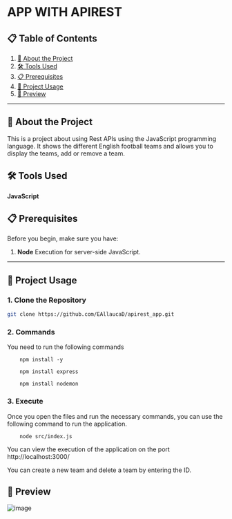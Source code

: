 # **APP WITH APIREST**

## 📋 Table of Contents

1. [📖 About the Project](#-about-the-project)
2. [🛠️ Tools Used](#%EF%B8%8F-tools-used)
3. [📋 Prerequisites](#-prerequisites)
4. [🚀 Project Usage](#-project-usage)
5. [📜 Preview]()

---

## 📖 About the Project

This is a project about using Rest APIs using the JavaScript programming language. It shows the different English football teams and allows you to display the teams, add or remove a team.


## 🛠️ Tools Used

**JavaScript**

## 📋 Prerequisites

Before you begin, make sure you have:

1. **Node** Execution for server-side JavaScript.


---

## 🚀 Project Usage

### 1. Clone the Repository
```bash
git clone https://github.com/EAllaucaD/apirest_app.git
```
### 2. Commands

You need to run the following commands
```
    npm install -y
```

```
    npm install express
```
```
    npm install nodemon
```

### 3. Execute
Once you open the files and run the necessary commands, you can use the following command to run the application.

```
    node src/index.js
```
You can view the execution of the application on the port http://localhost:3000/

You can create a new team and delete a team by entering the ID.

## 🎨 Preview

![image](https://github.com/user-attachments/assets/38f3bacf-caa6-48bc-871b-ec80c3eead05)